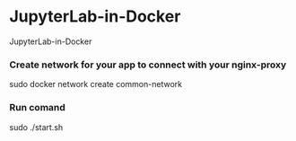 # JupyterLab-in-Docker
JupyterLab-in-Docker

### Create network for your app to connect with your nginx-proxy
sudo docker network create common-network 
### Run comand 
sudo ./start.sh
